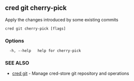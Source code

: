 ## cred git cherry-pick

Apply the changes introduced by some existing commits

```
cred git cherry-pick [flags]
```

### Options

```
  -h, --help   help for cherry-pick
```

### SEE ALSO

* [cred git](cred_git.md)	 - Manage cred-store git repository and operations

